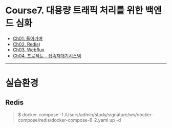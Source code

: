 # Course7. 대용량 트래픽 처리를 위한 백엔드 심화
- [Ch01. 들어가며](https://github.com/kazean/signature_backend/tree/main/Course7_Redis_Webflux/ch01_introduction)
- [Ch02. Redis](https://github.com/kazean/signature_backend/tree/main/Course7_Redis_Webflux/ch02_redis))
- [Ch03. Webflux]()
- [Ch04. 프로젝트 - 접속자대기시스템]()

---------------------------------------------------------------------------------------------------------------------------
# 실습환경
## Redis
> $ docker-compose -f /Users/admin/study/signature/ws/docker-compose/redis/docker-compose-6-2.yaml up -d